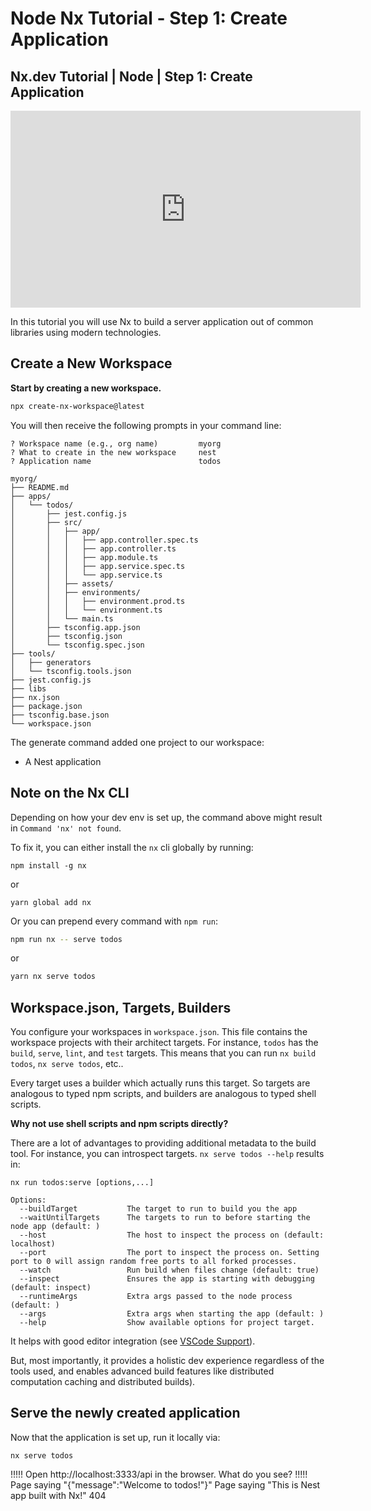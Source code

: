 # Node Nx Tutorial - Step 1: Create Application

## Nx.dev Tutorial | Node | Step 1: Create Application

<iframe width="560" height="315" src="https://www.youtube.com/embed/UcBSBQYNlhE" frameborder="0" allow="accelerometer; autoplay; encrypted-media; gyroscope; picture-in-picture" allowfullscreen></iframe>

In this tutorial you will use Nx to build a server application out of common libraries using modern technologies.

## Create a New Workspace

**Start by creating a new workspace.**

```bash
npx create-nx-workspace@latest
```

You will then receive the following prompts in your command line:

```
? Workspace name (e.g., org name)         myorg
? What to create in the new workspace     nest
? Application name                        todos
```

```treeview
myorg/
├── README.md
├── apps/
│   └── todos/
│       ├── jest.config.js
│       ├── src/
│       │   ├── app/
│       │   │   ├── app.controller.spec.ts
│       │   │   ├── app.controller.ts
│       │   │   ├── app.module.ts
│       │   │   ├── app.service.spec.ts
│       │   │   └── app.service.ts
│       │   ├── assets/
│       │   ├── environments/
│       │   │   ├── environment.prod.ts
│       │   │   └── environment.ts
│       │   └── main.ts
│       ├── tsconfig.app.json
│       ├── tsconfig.json
│       └── tsconfig.spec.json
├── tools/
│   ├── generators
│   └── tsconfig.tools.json
├── jest.config.js
├── libs
├── nx.json
├── package.json
├── tsconfig.base.json
└── workspace.json
```

The generate command added one project to our workspace:

- A Nest application

## Note on the Nx CLI

Depending on how your dev env is set up, the command above might result in `Command 'nx' not found`.

To fix it, you can either install the `nx` cli globally by running:

```shell script
npm install -g nx
```

or

```shell script
yarn global add nx
```

Or you can prepend every command with `npm run`:

```bash
npm run nx -- serve todos
```

or

```bash
yarn nx serve todos
```

## Workspace.json, Targets, Builders

You configure your workspaces in `workspace.json`. This file contains the workspace projects with their architect targets. For instance, `todos` has the `build`, `serve`, `lint`, and `test` targets. This means that you can run `nx build todos`, `nx serve todos`, etc..

Every target uses a builder which actually runs this target. So targets are analogous to typed npm scripts, and builders are analogous to typed shell scripts.

**Why not use shell scripts and npm scripts directly?**

There are a lot of advantages to providing additional metadata to the build tool. For instance, you can introspect targets. `nx serve todos --help` results in:

```shell script
nx run todos:serve [options,...]

Options:
  --buildTarget           The target to run to build you the app
  --waitUntilTargets      The targets to run to before starting the node app (default: )
  --host                  The host to inspect the process on (default: localhost)
  --port                  The port to inspect the process on. Setting port to 0 will assign random free ports to all forked processes.
  --watch                 Run build when files change (default: true)
  --inspect               Ensures the app is starting with debugging (default: inspect)
  --runtimeArgs           Extra args passed to the node process (default: )
  --args                  Extra args when starting the app (default: )
  --help                  Show available options for project target.
```

It helps with good editor integration (see [VSCode Support](https://nx.dev/node/getting-started/console)).

But, most importantly, it provides a holistic dev experience regardless of the tools used, and enables advanced build features like distributed computation caching and distributed builds).

## Serve the newly created application

Now that the application is set up, run it locally via:

```shell script
nx serve todos
```

!!!!!
Open http://localhost:3333/api in the browser. What do you see?
!!!!!
Page saying "{"message":"Welcome to todos!"}"
Page saying "This is Nest app built with Nx!"
404
